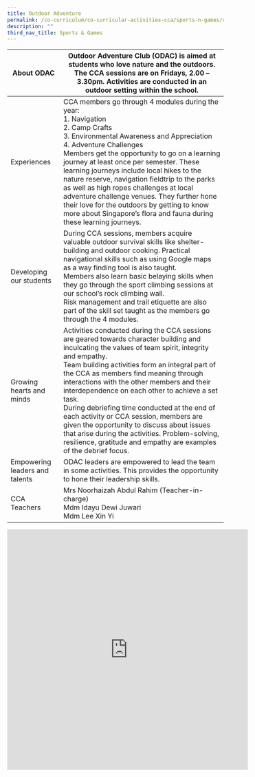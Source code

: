 ```yaml
---
title: Outdoor Adventure
permalink: /co-curriculum/co-curricular-activities-cca/sports-n-games/outdoor-adventure/
description: ""
third_nav_title: Sports & Games
---
```

<table class="tg">
<thead>
  <tr>
    <th class="tg-hwm7">About ODAC</th>
    <th class="tg-u05r">Outdoor Adventure Club (ODAC) is aimed at students who love nature and the outdoors. The CCA sessions are on Fridays, 2.00 – 3.30pm. Activities are conducted in an outdoor setting within the school.</th>
  </tr>
</thead>
<tbody>
  <tr>
    <td class="tg-dafn">Experiences</td>
    <td class="tg-u05r">CCA members go through 4 modules during the year:<br>1.       Navigation<br>2.       Camp Crafts<br>3.       Environmental Awareness and Appreciation<br>4.       Adventure Challenges <br>Members get the opportunity to go on a learning journey at least once per semester. These learning journeys include local hikes to the nature reserve, navigation fieldtrip to the parks as well as high ropes challenges at local adventure challenge venues. They further hone their love for the outdoors by getting to know more about Singapore’s flora and fauna during these learning journeys. </td>
  </tr>
  <tr>
    <td class="tg-dafn">Developing our students</td>
    <td class="tg-u05r">During CCA sessions, members acquire valuable outdoor survival skills like shelter-building and outdoor cooking. Practical navigational skills such as using Google maps as a way finding tool is also taught. <br>Members also learn basic belaying skills when they go through the sport climbing sessions at our school’s rock climbing wall. <br>Risk management and trail etiquette are also part of the skill set taught as the members go through the 4 modules. </td>
  </tr>
  <tr>
    <td class="tg-dafn">Growing hearts and minds</td>
    <td class="tg-u05r">Activities conducted during the CCA sessions are geared towards character building and inculcating the values of team spirit, integrity and empathy. <br>Team building activities form an integral part of the CCA as members find meaning through interactions with the other members and their interdependence on each other to achieve a set task. <br>During debriefing time conducted at the end of each activity or CCA session, members are given the opportunity to discuss about issues that arise during the activities. Problem-solving, resilience, gratitude and empathy are examples of the debrief focus. </td>
  </tr>
  <tr>
    <td class="tg-dafn">Empowering leaders and talents</td>
    <td class="tg-u05r">ODAC leaders are empowered to lead the team in some activities. This provides the opportunity to hone their leadership skills.</td>
  </tr>
  <tr>
    <td class="tg-dafn">CCA Teachers</td>
    <td class="tg-u05r">Mrs Noorhaizah Abdul Rahim (Teacher-in-charge)<br>Mdm Idayu Dewi Juwari<br>Mdm Lee Xin Yi</td>
  </tr>
</tbody>
</table>

<iframe allowfullscreen="true" height="560" width="560" frameborder="0" src="https://docs.google.com/presentation/d/e/2PACX-1vTaapMPlsqGL65uRf0PTgCvcKUq6IZVEF7LFMs7uzRMqE39G_fTMaZS0RM-j5dMeTrCj8roqwZKtZBQ/embed?start=true&amp;loop=true&amp;delayms=3000"></iframe>